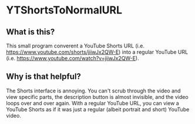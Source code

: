 # YTShortsToNormalURL

## What is this?
This small program converent a YouTube Shorts URL (i.e. https://www.youtube.com/shorts/jiiwJx2QW-E) into a regular YouTube URL (i.e. https://www.youtube.com/watch?v=jiiwJx2QW-E).

## Why is that helpful?
The Shorts interface is annoying. You can't scrub through the video and view specific parts, the description button is almost invisible, and the video loops over and over again. With a regular YouTube URL, you can view a YouTube Shorts as if it was just a regular (albeit portrait and short) YouTube video.